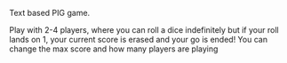 Text based PIG game.

Play with 2-4 players, where you can roll a dice indefinitely but if your roll lands on 1, your current score is erased and your go is ended!
You can change the max score and how many players are playing
